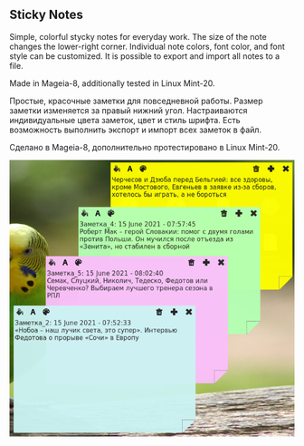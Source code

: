 Sticky Notes
--
Simple, colorful stycky notes for everyday work. The size of the note changes  the lower-right corner. Individual note colors, font color, and font style can be customized. It is possible to export and import all notes to a file.

Made in Mageia-8, additionally tested in Linux Mint-20.

Простые, красочные заметки для повседневной работы. Размер заметки изменяется за правый нижний угол. Настраиваются индивидуальные цвета заметок, цвет и стиль шрифта. Есть возможность выполнить экспорт и импорт всех заметок в файл.

Сделано в Mageia-8, дополнительно протестировано в Linux Mint-20.

![](https://github.com/AKotov-dev/StickyNotes/blob/main/ScreenShot.png)
